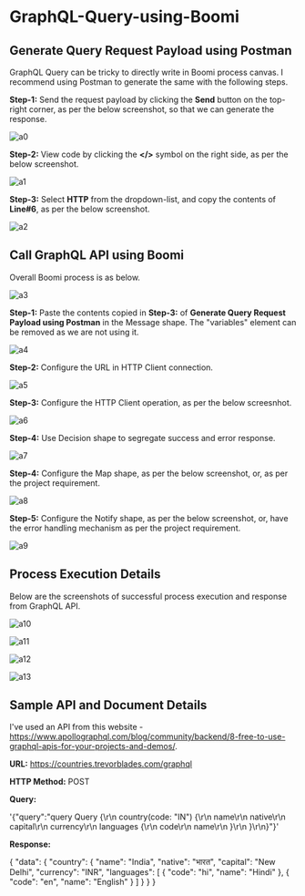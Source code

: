 # GraphQL-Query-using-Boomi

## Generate Query Request Payload using Postman
GraphQL Query can be tricky to directly write in Boomi process canvas. I recommend using Postman to generate the same with the following steps.

**Step-1:** Send the request payload by clicking the **Send** button on the top-right corner, as per the below screenshot, so that we can generate the response.

![a0](https://user-images.githubusercontent.com/12267939/205017655-5fe1ba42-3380-4e8c-b502-102b46cb6d71.JPG)

**Step-2:** View code by clicking the **</>** symbol on the right side, as per the below screenshot.

![a1](https://user-images.githubusercontent.com/12267939/205017951-1220196d-cd33-4b00-9850-46c0805ae8de.JPG)

**Step-3:** Select **HTTP** from the dropdown-list, and copy the contents of **Line#6**, as per the below screenshot.

![a2](https://user-images.githubusercontent.com/12267939/205018749-2987d9aa-c36c-4f67-b2a5-a53f730e0cf1.JPG)



## Call GraphQL API using Boomi
Overall Boomi process is as below.

![a3](https://user-images.githubusercontent.com/12267939/205021012-5bf1e7c5-b86d-451c-92a8-ccf6a852c1d7.JPG)

**Step-1:** Paste the contents copied in **Step-3:** of **Generate Query Request Payload using Postman** in the Message shape. The "variables" element can be removed as we are not using it.

![a4](https://user-images.githubusercontent.com/12267939/205024715-2c775a9a-c5ba-4b4c-b73d-6870f1eb6d38.JPG)

**Step-2:** Configure the URL in HTTP Client connection.

![a5](https://user-images.githubusercontent.com/12267939/205024773-c0be81cb-0aaf-452d-b6b2-00de2b502cd7.JPG)

**Step-3:** Configure the HTTP Client operation, as per the below screesnhot.

![a6](https://user-images.githubusercontent.com/12267939/205024825-d33d6861-1658-424e-9a5a-cb7668029ab7.JPG)

**Step-4:** Use Decision shape to segregate success and error response.

![a7](https://user-images.githubusercontent.com/12267939/205024916-db36d68c-548e-46a3-9688-98b8ebe1f5d1.JPG)

**Step-4:** Configure the Map shape, as per the below screenshot, or, as per the project requirement.

![a8](https://user-images.githubusercontent.com/12267939/205025009-6d86de24-fac0-4dca-b0a9-b37ca0d3cf63.JPG)

**Step-5:** Configure the Notify shape, as per the below screenshot, or, have the error handling mechanism as per the project requirement.

![a9](https://user-images.githubusercontent.com/12267939/205025049-d688b0be-0b0c-418f-aa3d-43288e002d35.JPG)



## Process Execution Details
Below are the screenshots of successful process execution and response from GraphQL API.

![a10](https://user-images.githubusercontent.com/12267939/205025589-60fcda1d-d017-4aa0-93c2-7fb7f6f3c84e.JPG)

![a11](https://user-images.githubusercontent.com/12267939/205025630-bea1bc14-fa65-4df9-bdff-0289ea374ed3.JPG)

![a12](https://user-images.githubusercontent.com/12267939/205025662-5b8136aa-fcef-45b4-b64b-ae66526bc8a4.JPG)

![a13](https://user-images.githubusercontent.com/12267939/205025699-3d139b49-845c-41d3-aaf0-4dcda86aa041.JPG)


## Sample API and Document Details

I've used an API from this website - https://www.apollographql.com/blog/community/backend/8-free-to-use-graphql-apis-for-your-projects-and-demos/.

**URL:** https://countries.trevorblades.com/graphql

**HTTP Method:** POST

**Query:** 

'{"query":"query Query {\r\n  country(code: \"IN\") {\r\n    name\r\n    native\r\n    capital\r\n    currency\r\n    languages {\r\n      code\r\n      name\r\n    }\r\n  }\r\n}"}'

**Response:** 

{
    "data": {
        "country": {
            "name": "India",
            "native": "भारत",
            "capital": "New Delhi",
            "currency": "INR",
            "languages": [
                {
                    "code": "hi",
                    "name": "Hindi"
                },
                {
                    "code": "en",
                    "name": "English"
                }
            ]
        }
    }
}
